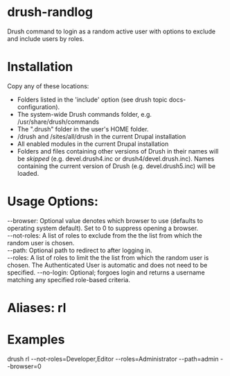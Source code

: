 # drush-randlog
Drush command to login as a random active user with options to exclude and include users by roles.

# Installation
Copy any of these locations:
* Folders listed in the 'include' option (see drush topic docs-configuration).
* The system-wide Drush commands folder, e.g. /usr/share/drush/commands
* The ".drush" folder in the user's HOME folder.
* /drush and /sites/all/drush in the current Drupal installation
* All enabled modules in the current Drupal installation
* Folders and files containing other versions of Drush in their names will be *skipped* (e.g. devel.drush4.inc or drush4/devel.drush.inc). Names containing the current version of Drush (e.g. devel.drush5.inc) will be loaded.

# Usage Options:
 --browser:  Optional value denotes which browser to use (defaults to operating system default). Set to 0 to suppress opening a browser.                         
 --not-roles:  A list of roles to exclude from the the list from which the random user is chosen.                                                                  
 --path:  Optional path to redirect to after logging in.                                                                                                      
 --roles:  A list of roles to limit the the list from which the random user is chosen.  The Authenticated User is automatic and does not need to be specified.
 --no-login:  Optional; forgoes login and returns a username matching any specified role-based criteria.

# Aliases: rl

# Examples
drush rl --not-roles=Developer,Editor --roles=Administrator --path=admin --browser=0
